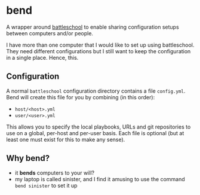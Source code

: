 bend
====

A wrapper around [battleschool] to enable sharing configuration setups between
computers and/or people.

I have more than one computer that I would like to set up using battleschool.
They need different configurations but I still want to keep the configuration
in a single place. Hence, this.

[battleschool]: https://github.com/spencergibb/battleschool


## Configuration

A normal `battleschool` configuration directory contains a file `config.yml`.
Bend will create this file for you by combining (in this order):

* `host/<host>.yml`
* `user/<user>.yml`

This allows you to specify the local playbooks, URLs and git repositories to
use on a global, per-host and per-user basis. Each file is optional (but at
least one must exist for this to make any sense).


## Why bend?

* it **bends** computers to your will?
* my laptop is called sinister, and I find it amusing to use the command
  `bend sinister` to set it up
